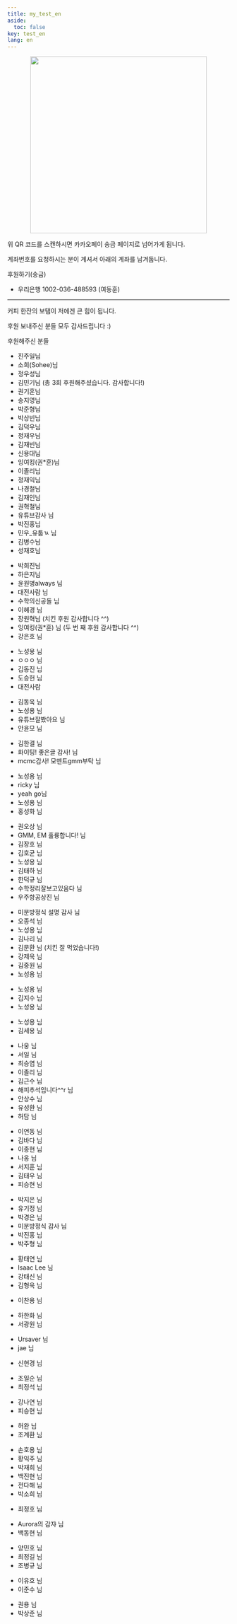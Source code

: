 ```yaml
---
title: my_test_en
aside:
  toc: false
key: test_en
lang: en
---
```


<p align="center">
<img width = "400" src = "https://raw.githubusercontent.com/angeloyeo/angeloyeo.github.io/master/pics/donation/kakao_donation_QR.png">
</p>

위 QR 코드를 스캔하시면 카카오페이 송금 페이지로 넘어가게 됩니다.

계좌번호를 요청하시는 분이 계셔서 아래의 계좌를 남겨둡니다.

후원하기(송금)
- 우리은행 1002-036-488593 (여동훈)

------

커피 한잔의 보탬이 저에겐 큰 힘이 됩니다. 

후원 보내주신 분들 모두 감사드립니다 :)

후원해주신 분들

* 진주일님
* 소희(Sohee)님
* 정우성님
* 김민기님 (총 3회 후원해주셨습니다. 감사합니다!)
* 권기훈님
* 송지영님
* 박준형님
* 박상빈님
* 김덕우님
* 정재우님
* 김재빈님
* 신용대님
* 잉여킹(권\*훈)님
* 이졸리님
* 정재익님
* 나경철님
* 김재인님
* 권혁철님
* 유튜브감사 님
* 박진홍님
* 민우_유툽ㄳ 님
* 김병수님
* 성재호님

[//]:# (12월)

* 박희진님
* 하은지님
* 윤원병always 님
* 대전사람 님
* 수학의신공돌 님
* 이혜경 님
* 장원혁님 (치킨 후원 감사합니다 ^^)
* 잉여킹(권*훈) 님 (두 번 째 후원 감사합니다 ^^)
* 강은호 님

[//]:# (1월)

* 노성용 님
* ㅇㅇㅇ 님
* 김동진 님
* 도승헌 님
* 대전사람 

[//]:# (2월)

* 김동욱 님
* 노성용 님
* 유튜브잘봤아요 님
* 안윤모 님

[//]:# (3월)

* 김한결 님
* 화이팅! 좋은글 감사! 님
* mcmc감사! 모멘트gmm부탁 님

[//]:# (4월)
* 노성용 님
* ricky 님
* yeah go님
* 노성용 님
* 홍성화 님

[//]:# (5월)
* 권오상 님
* GMM, EM 훌륭합니다! 님
* 김장호 님
* 김호균 님
* 노성용 님
* 김태하 님
* 한덕규 님
* 수학정리잘보고있음다 님
* 우주항공상진 님

[//]:# (6월)
* 미분방정식 설명 감사 님
* 오종석 님
* 노성용 님
* 김나리 님
* 김문환 님 (치킨 잘 먹었습니다!)
* 강제욱 님
* 김중원 님
* 노성용 님

[//]:# (7월)
* 노성용 님
* 김지수 님
* 노성용 님

[//]:# (8월)
* 노성용 님
* 김세용 님

[//]:# (9월)
* 나웅 님
* 서일 님
* 최승엽 님
* 이졸리 님
* 김근수 님
* 해피추석입니다^^r 님
* 안상수 님
* 유성환 님
* 허담 님

[//]: (10월)
* 이연동 님
* 김바다 님
* 이종현 님
* 나웅 님
* 서지훈 님
* 김태우 님
* 피승현 님

[//]: (11월)
* 박지은 님
* 유기정 님
* 박경은 님
* 미분방정식 감사 님
* 박진홍 님
* 박주형 님

[//]: (12월)
* 황태연 님
* Isaac Lee 님
* 강태신 님
* 김형욱 님

[//]:# (2022년 2월)
* 이찬용 님

[//]:# (3월)
* 하한화 님
* 서광원 님

[//]:# (4월)
* Ursaver 님
* jae 님

[//]:# (5월)
* 신현경 님

[//]:# (7월)
* 조일순 님
* 최정석 님

[//]:# (8월)
* 강나연 님
* 피승현 님

[//]:# (9월)
* 허완 님
* 조계환 님

[//]:# (10월)
* 손호용 님
* 황익주 님
* 박재희 님
* 백진현 님
* 전다해 님
* 박소희 님

[//]:# (11월)
* 최정호 님

[//]:# (12월)
* Aurora의 감쟈 님
* 백동현 님

[//]:# (2023년 1월)
* 양민호 님
* 최정길 님
* 조병규 님

[//]:# (2월)
* 이유호 님
* 이준수 님

[//]:# (3월)
* 권용 님
* 박상준 님
